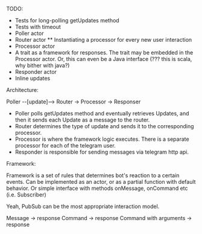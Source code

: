 TODO:

* Tests for long-polling getUpdates method
* Tests with timeout
* Poller actor
* Router actor
** Instantiating a processor for every new user interaction
* Processor actor
* A trait as a framework for responses. The trait may be embedded in the Processor actor. Or, this can even be a Java interface (??? this is scala, why bither with java?)
* Responder actor
* Inline updates

Architecture:

Poller --[update]--> Router -> Processor -> Responser

* Poller polls getUpdates method and eventually retrieves Updates, and then it sends each Update as a message to the router.
* Router determines the type of update and sends it to the corresponding processor.
* Processor is where the framework logic executes. There is a separate processor for each of the telegram user.
* Responder is responsible for sending messages via telegram http api.

Framework:

Framework is a set of rules that determines bot's reaction to a certain events. Can be implemented as an actor, or as a partial function with default behavior.
 Or simple interface with methods onMessage, onCommand etc (i.e. Subscriber)
 
Yeah, PubSub can be the most appropriate interaction model. 

Message -> response
Command -> response
Command with arguments -> response
